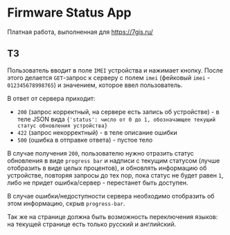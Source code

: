 # Firmware Status App

Платная работа, выполненная для https://7gis.ru/

## ТЗ

Пользователь вводит в поле `IMEI` устройства и нажимает кнопку.
После этого делается `GET`-запрос к серверу с полем `imei` (фейковый `imei` - `012345678998765`) и значением, которое ввел пользователь.

В ответ от сервера приходит:
- `200` (запрос корректный, на сервере есть запись об устройстве) - в теле JSON вида `{'status': число от 0 до 1, обозначающее текущий статус обновления устройства}`
- `422` (запрос некорректный) - в теле описание ошибки
- `500` (ошибка в отправке ответа) -  пустое тело

В случае получения `200`, пользователю нужно отразить статус обновления в виде `progress bar` и надписи с текущим статусом (лучше отобразить в виде целых процентов), и обновлять информацию об устройстве, повторяя запросы до тех пор, пока статус не будет равен `1`, либо не придет ошибка/сервер - перестанет быть доступен.

В случае ошибки/недоступности сервера необходимо отобразить об этом информацию, скрыв `progress-bar`.

Так же на странице должна быть возможность переключения языков: на текущей странице есть только русский и английский.
